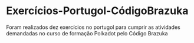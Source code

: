 # Exercícios-Portugol-CódigoBrazuka
 Foram realizados dez exercícios no portugol para cumprir as atividades demandadas no curso de formação Polkadot pelo Código Brazuka
